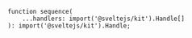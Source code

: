<div class="ts-block">

```dts
function sequence(
	...handlers: import('@sveltejs/kit').Handle[]
): import('@sveltejs/kit').Handle;
```

</div>